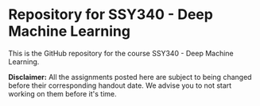 # Repository for SSY340 - Deep Machine Learning
This is the GitHub repository for the course SSY340 - Deep Machine Learning.

**Disclaimer:** All the assignments posted here are subject to being changed before their corresponding handout date. We advise you to not start working on them before it's time.
